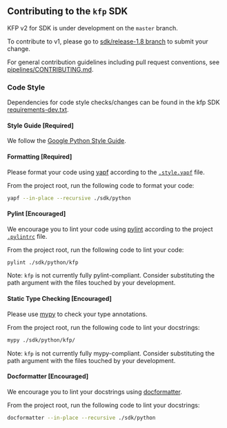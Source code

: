 ## Contributing to the `kfp` SDK
KFP v2 for SDK is under development on the `master` branch.

To contribute to v1, please go to [sdk/release-1.8 branch](https://github.com/kubeflow/pipelines/tree/sdk/release-1.8) to submit your change. 

For general contribution guidelines including pull request conventions, see [pipelines/CONTRIBUTING.md](https://github.com/kubeflow/pipelines/blob/master/CONTRIBUTING.md).

### Code Style
Dependencies for code style checks/changes can be found in the kfp SDK [requirements-dev.txt](https://github.com/kubeflow/pipelines/blob/master/sdk/python/requirements-dev.txt).


#### Style Guide [Required]
We follow the [Google Python Style Guide](https://google.github.io/styleguide/pyguide.html).

#### Formatting [Required]
Please format your code using [yapf](https://github.com/google/yapf) according to the [`.style.yapf`](https://github.com/kubeflow/pipelines/blob/master/.style.yapf) file.

From the project root, run the following code to format your code:
```sh
yapf --in-place --recursive ./sdk/python
```

#### Pylint [Encouraged]
We encourage you to lint your code using [pylint](https://pylint.org/) according to the project [`.pylintrc`](https://github.com/kubeflow/pipelines/blob/master/.pylintrc) file.

From the project root, run the following code to lint your code:
```sh
pylint ./sdk/python/kfp
```

Note: `kfp` is not currently fully pylint-compliant. Consider substituting the path argument with the files touched by your development.

#### Static Type Checking [Encouraged]
Please use [mypy](https://mypy.readthedocs.io/en/stable/) to check your type annotations.

From the project root, run the following code to lint your docstrings:
```sh
mypy ./sdk/python/kfp/
```
Note: `kfp` is not currently fully mypy-compliant. Consider substituting the path argument with the files touched by your development.

#### Docformatter [Encouraged]
We encourage you to lint your docstrings using [docformatter](https://github.com/PyCQA/docformatter).

From the project root, run the following code to lint your docstrings:
```sh
docformatter --in-place --recursive ./sdk/python
```
